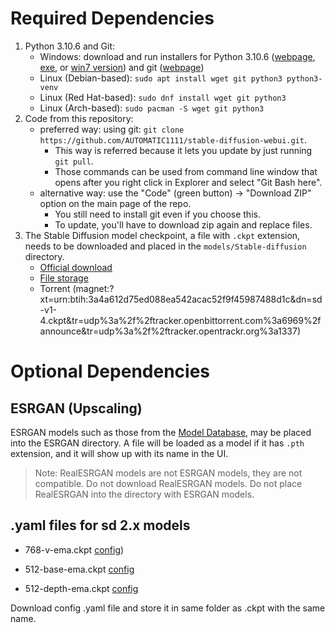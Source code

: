 # Required Dependencies
1. Python 3.10.6 and Git:
    - Windows: download and run installers for Python 3.10.6 ([webpage](https://www.python.org/downloads/release/python-3106/), [exe](https://www.python.org/ftp/python/3.10.6/python-3.10.6-amd64.exe), or [win7 version](https://github.com/adang1345/PythonWin7/raw/master/3.10.6/python-3.10.6-amd64-full.exe)) and git ([webpage](https://git-scm.com/download/win))
    - Linux (Debian-based): `sudo apt install wget git python3 python3-venv`
    - Linux (Red Hat-based): `sudo dnf install wget git python3`
    - Linux (Arch-based): `sudo pacman -S wget git python3`
2. Code from this repository:
    - preferred way: using git: `git clone https://github.com/AUTOMATIC1111/stable-diffusion-webui.git`.
        - This way is referred because it lets you update by just running `git pull`.
        - Those commands can be used from command line window that opens after you right click in Explorer and select "Git Bash here".
    - alternative way: use the "Code" (green button) -> "Download ZIP" option on the main page of the repo.
        - You still need to install git even if you choose this.
        - To update, you'll have to download zip again and replace files.
3. The Stable Diffusion model checkpoint, a file with `.ckpt` extension, needs to be downloaded and placed in the `models/Stable-diffusion` directory.
    - [Official download](https://huggingface.co/CompVis/stable-diffusion-v-1-4-original)
    - [File storage](https://drive.yerf.org/wl/?id=EBfTrmcCCUAGaQBXVIj5lJmEhjoP1tgl)
    - Torrent (magnet:?xt=urn:btih:3a4a612d75ed088ea542acac52f9f45987488d1c&dn=sd-v1-4.ckpt&tr=udp%3a%2f%2ftracker.openbittorrent.com%3a6969%2fannounce&tr=udp%3a%2f%2ftracker.opentrackr.org%3a1337)

# Optional Dependencies

## ESRGAN (Upscaling)
ESRGAN models such as those from the [Model Database](https://upscale.wiki/wiki/Model_Database), may be placed into the ESRGAN directory.
A file will be loaded as a model if it has `.pth` extension, and it will show up with its name in the UI.

> Note: RealESRGAN models are not ESRGAN models, they are not compatible. Do not download RealESRGAN models. Do not place RealESRGAN into the directory with ESRGAN models.

## .yaml files for sd 2.x models

- 768-v-ema.ckpt [config](https://raw.githubusercontent.com/Stability-AI/stablediffusion/main/configs/stable-diffusion/v2-inference-v.yaml))

- 512-base-ema.ckpt [config](https://raw.githubusercontent.com/Stability-AI/stablediffusion/main/configs/stable-diffusion/v2-inference.yaml)

- 512-depth-ema.ckpt [config](https://raw.githubusercontent.com/Stability-AI/stablediffusion/main/configs/stable-diffusion/v2-midas-inference.yaml)

Download config .yaml file and store it in same folder as .ckpt with the same name.